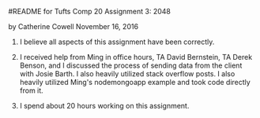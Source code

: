#README for Tufts Comp 20 Assignment 3: 2048

by Catherine Cowell
November 16, 2016

1) I believe all aspects of this assignment have been correctly.

2) I received help from Ming in office hours, TA David Bernstein, TA Derek Benson,
   and I discussed the process of sending data from the client with Josie Barth.
   I also heavily utilized stack overflow posts. I also heavily utilized Ming's
   nodemongoapp example and took code directly from it.

3) I spend about 20 hours working on this assignment.
